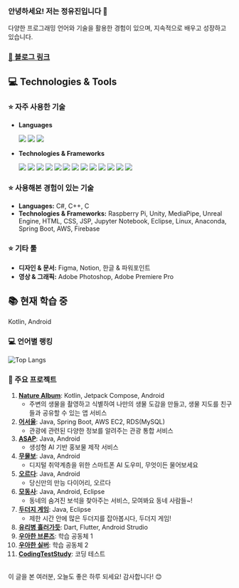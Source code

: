 ### 안녕하세요! 저는 정유진입니다 👋

다양한 프로그래밍 언어와 기술을 활용한 경험이 있으며, 지속적으로 배우고 성장하고 있습니다.

###  [🔗 블로그 링크](https://yujinius45.tistory.com/)

## 💻 Technologies & Tools

### ⭐ 자주 사용한 기술

- **Languages**

  <img src="https://img.shields.io/badge/kotlin-7F52FF?style=for-the-badge&logo=kotlin&logoColor=white"/> <img src="https://img.shields.io/badge/Java-007396?style=for-the-badge&logo=OpenJDK&logoColor=white"/> <img src="https://img.shields.io/badge/Python-3776AB?style=for-the-badge&logo=Python&logoColor=white"/>

- **Technologies & Frameworks**

  <img src="https://img.shields.io/badge/Android-3DDC84?style=for-the-badge&logo=android&logoColor=white"/> <img src="https://img.shields.io/badge/Android Studio-3DDC84?style=for-the-badge&logo=Android Studio&logoColor=white"/> <img src="https://img.shields.io/badge/jetpackcompose-4285F4?style=for-the-badge&logo=jetpackcompose&logoColor=white"/> <img src="https://img.shields.io/badge/xml-005FAD?style=for-the-badge&logo=xml&logoColor=white"/> <img src="https://img.shields.io/badge/googlecolab-F9AB00?style=for-the-badge&logo=googlecolab&logoColor=white"/> <img src="https://img.shields.io/badge/pytorch-EE4C2C?style=for-the-badge&logo=pytorch&logoColor=white"/> <img src="https://img.shields.io/badge/tensorflow-FF6F00?style=for-the-badge&logo=tensorflow&logoColor=white"/> <img src="https://img.shields.io/badge/opencv-5C3EE8?style=for-the-badge&logo=opencv&logoColor=white"/> <img src="https://img.shields.io/badge/mysql-4479A1?style=for-the-badge&logo=mysql&logoColor=white"/> <img src="https://img.shields.io/badge/pandas-150458?style=for-the-badge&logo=pandas&logoColor=white"/> <img src="https://img.shields.io/badge/numpy-013243?style=for-the-badge&logo=numpy&logoColor=white"/> <img src="https://img.shields.io/badge/matplotlib-3776AB?style=for-the-badge&logo=matplotlib&logoColor=white"/> <img src="https://img.shields.io/badge/seaborn-0095A5?style=for-the-badge&logo=seaborn&logoColor=white"/>

### ⭐ 사용해본 경험이 있는 기술

- **Languages:** C#, C++, C
- **Technologies & Frameworks:** Raspberry Pi, Unity, MediaPipe, Unreal Engine, HTML, CSS, JSP, Jupyter Notebook, Eclipse, Linux, Anaconda, Spring Boot, AWS, Firebase


### ⭐ 기타 툴

- **디자인 & 문서:** Figma, Notion, 한글 & 파워포인트
- **영상 & 그래픽:** Adobe Photoshop, Adobe Premiere Pro

## 📚 현재 학습 중
Kotlin, Android

### 💻 언어별 랭킹
![Top Langs](https://github-readme-stats.vercel.app/api/top-langs/?username=yujin45&layout=compact&theme=radical)

### 🌟 주요 프로젝트

1. [**Nature Album**](https://github.com/boostcampwm-2024/and04-Nature-Album): Kotlin, Jetpack Compose, Android
    - 주변의 생물을 촬영하고 식별하여 나만의 생물 도감을 만들고, 생물 지도를 친구들과 공유할 수 있는 앱 서비스
2. [**어서울**](https://github.com/yujin45/wheresMySeoul): Java, Spring Boot, AWS EC2, RDS(MySQL)
    - 관광에 관련된 다양한 정보를 알려주는 관광 통합 서비스
3. [**ASAP**](https://github.com/yujin45/ASAP): Java, Android
    - 생성형 AI 기반 홍보물 제작 서비스
4. [**무물보**](https://github.com/yujin45/mumulbo2023_Public): Java, Android
    - 디지털 취약계층을 위한 스마트폰 AI 도우미, 무엇이든 물어보세요
5. [**오르다**](https://github.com/yujin45/Team3_Orda_Diary): Java, Android
    - 당신만의 만능 다이어리, 오르다
6. [**모동사**](https://github.com/yujin45/Team5_Network_Modongsa): Java, Android, Eclipse
    - 동네의 숨겨진 보석을 찾아주는 서비스, 모여봐요 동네 사람들~!
7. [**두더지 게임**](https://github.com/yujin45/Whac-A-Mole-Game): Java, Eclipse
    - 제한 시간 안에 많은 두더지를 잡아봅시다, 두더지 게임!
8. [**유리병 흘러가듯**](https://github.com/yujin45/MyLetterBack-Flutter): Dart, Flutter, Android Strudio
9. [**우아한 브론즈**](https://github.com/yujin45/Graceful-Bronzes): 학습 공동체 1
10. [**우아한 실버**](https://github.com/yujin45/Graceful-Silvers): 학습 공동체 2
11. [**CodingTestStudy**](https://github.com/yujin45/CodingTestStudy): 코딩 테스트


<br>
이 글을 본 여러분, 오늘도 좋은 하루 되세요! 감사합니다! 😊
